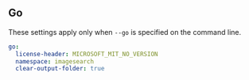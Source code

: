 ## Go

These settings apply only when `--go` is specified on the command line.

``` yaml $(go)
go:
  license-header: MICROSOFT_MIT_NO_VERSION
  namespace: imagesearch
  clear-output-folder: true
```
